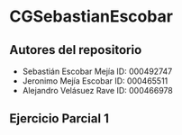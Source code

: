 # CGSebastianEscobar
## Autores del repositorio
  - Sebastián Escobar Mejía ID: 000492747
  - Jeronimo Mejía Escobar  ID: 000465511
  - Alejandro Velásuez Rave  ID: 000466978
## Ejercicio Parcial 1
